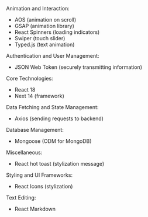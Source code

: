 Animation and Interaction:
- AOS (animation on scroll)
- GSAP (animation library)
- React Spinners (loading indicators)
- Swiper (touch slider)
- Typed.js (text animation)

Authentication and User Management:
- JSON Web Token (securely transmitting information)

Core Technologies:
- React 18
- Next 14 (framework)

Data Fetching and State Management:
- Axios (sending requests to backend)

Database Management:
- Mongoose (ODM for MongoDB)

Miscellaneous:
- React hot toast (stylization message)

Styling and UI Frameworks:
- React Icons (stylization)

Text Editing:
- React Markdown
